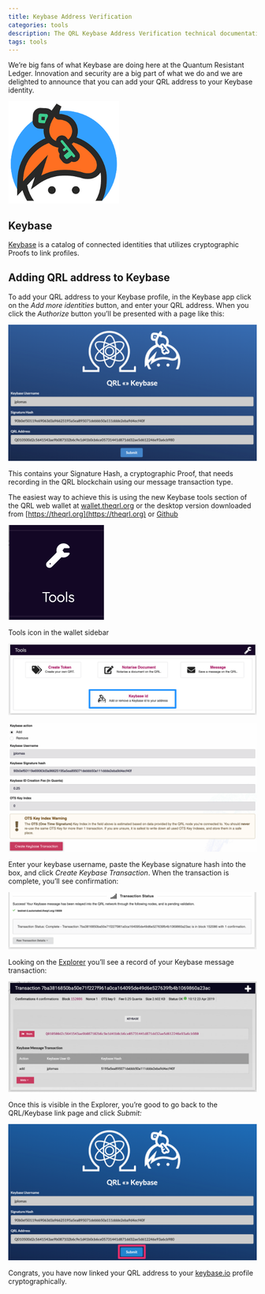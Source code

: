```yaml
---
title: Keybase Address Verification
categories: tools
description: The QRL Keybase Address Verification technical documentation
tags: tools
---
```





We’re big fans of what Keybase are doing here at the Quantum Resistant Ledger. Innovation and security are a big part of what we do and we are delighted to announce that you can add your QRL address to your Keybase identity.

![keybase.io logo](/assets/tools/keybase/Keybase_logo.png)

## Keybase

[Keybase](https://keybase.io) is a catalog of connected identities that utilizes cryptographic Proofs to link profiles.



## Adding QRL address to Keybase

To add your QRL address to your Keybase profile, in the Keybase app click on the *Add more identities* button, and enter your QRL address. When you click the *Authorize* button you’ll be presented with a page like this:

![keybase qrl authorize](/assets/tools/keybase/keybaseQRL_Main.png)


This contains your Signature Hash, a cryptographic Proof, that needs recording in the QRL blockchain using our message transaction type. 

The easiest way to achieve this is using the new Keybase tools section of the QRL web wallet at [wallet.theqrl.org](https://wallet.theqrl.org) or the desktop version downloaded from [https://theqrl.org](https://theqrl.org) or [Github](https://github.com/theQRL/qrl-wallet)

![Tools Icon in the wallet](/assets/tools/keybase/tools_icon.png)

Tools icon in the wallet sidebar


![Tools bar](/assets/tools/keybase/tools_bar.png)

![Add Keybase TX](/assets/tools/keybase/AddKeybaseTx.png)


Enter your keybase username, paste the Keybase signature hash into the box, and click *Create Keybase Transaction*. When the transaction is complete, you’ll see confirmation:

![tools bar](/assets/tools/keybase/txStatus.png)


Looking on the [Explorer](https://explorer.theqrl.org) you’ll see a record of your Keybase message transaction:

![tools bar](/assets/tools/keybase/TxExplorer.png)


Once this is visible in the Explorer, you’re good to go back to the QRL/Keybase link page and click *Submit:*

![tools bar](/assets/tools/keybase/KeyBaseFinished.png)


Congrats, you have now linked your QRL address to your [keybase.io](https://Keybase.io) profile cryptographically. 